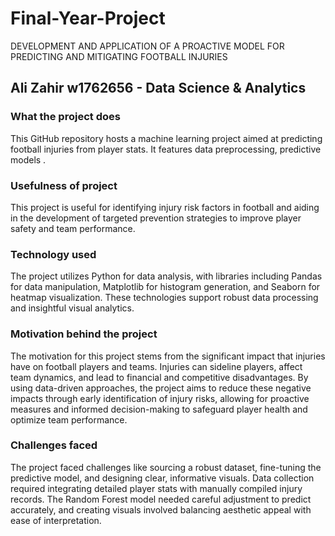 # Final-Year-Project
DEVELOPMENT AND APPLICATION OF A PROACTIVE MODEL FOR PREDICTING AND MITIGATING FOOTBALL INJURIES

## Ali Zahir w1762656 - Data Science & Analytics

### What the project does
This GitHub repository hosts a machine learning project aimed at predicting football injuries from player stats. It features data preprocessing, predictive models .

### Usefulness of project
This project is useful for identifying injury risk factors in football and aiding in the development of targeted prevention strategies to improve player safety and team performance.

### Technology used
The project utilizes Python for data analysis, with libraries including Pandas for data manipulation, Matplotlib for histogram generation, and Seaborn for heatmap visualization. These technologies support robust data processing and insightful visual analytics.

### Motivation behind the project
The motivation for this project stems from the significant impact that injuries have on football players and teams. Injuries can sideline players, affect team dynamics, and lead to financial and competitive disadvantages. By using data-driven approaches, the project aims to reduce these negative impacts through early identification of injury risks, allowing for proactive measures and informed decision-making to safeguard player health and optimize team performance.

### Challenges faced
The project faced challenges like sourcing a robust dataset, fine-tuning the predictive model, and designing clear, informative visuals. Data collection required integrating detailed player stats with manually compiled injury records. The Random Forest model needed careful adjustment to predict accurately, and creating visuals involved balancing aesthetic appeal with ease of interpretation.

